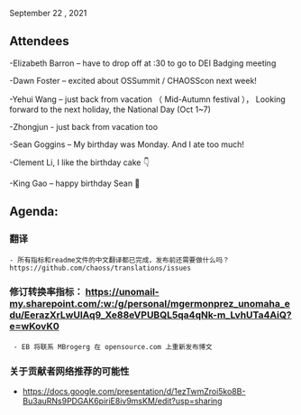 September 22 , 2021 

## Attendees 

-Elizabeth Barron – have to drop off at :30 to go to DEI Badging meeting 

 -Dawn Foster – excited about OSSummit / CHAOSScon next week! 

   

 -Yehui Wang – just back from vacation （ Mid-Autumn festival ）， Looking forward to the next holiday, the National Day (Oct 1~7) 

-Zhongjun - just back from vacation too 

-Sean Goggins – My birthday was Monday. And I ate too much!   

-Clement Li, I like the birthday cake 👇 

-King Gao – happy birthday Sean 🎂

 

## Agenda: 

### 翻译  

    - 所有指标和readme文件的中文翻译都已完成，发布前还需要做什么吗？https://github.com/chaoss/translations/issues 

### 修订转换率指标： https://unomail-my.sharepoint.com/:w:/g/personal/mgermonprez_unomaha_edu/EerazXrLwUlAq9_Xe88eVPUBQL5qa4qNk-m_LvhUTa4AiQ?e=wKovK0 
	 - EB 将联系 MBrogerg 在 opensource.com 上重新发布博文

### 关于贡献者网络推荐的可能性
 - https://docs.google.com/presentation/d/1ezTwmZroi5ko8B-Bu3auRNs9PDGAK6piriE8iv9msKM/edit?usp=sharing 